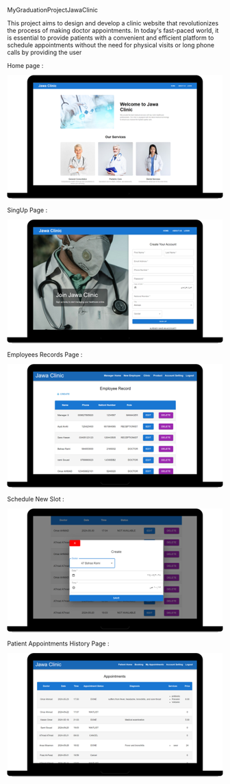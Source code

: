 ﻿MyGraduationProjectJawaClinic

This project aims to design and develop a clinic website that revolutionizes the 
process of making doctor appointments. In today's fast-paced world, it is 
essential to provide patients with a convenient and efficient platform to 
schedule appointments without the need for physical visits or long phone calls 
by providing the user

Home page :

![Picture1](https://github.com/07asn/JawaClinic/blob/55241f2725ce2d72ea5694262f88975a2e51cac0/Picture1.png)

SingUp Page :

![Picture2](https://github.com/07asn/JawaClinic/blob/55241f2725ce2d72ea5694262f88975a2e51cac0/Picture2.png)

Employees Records Page :

![Picture3](https://github.com/07asn/JawaClinic/blob/55241f2725ce2d72ea5694262f88975a2e51cac0/Picture3.png)

Schedule New Slot :

![Picture4](https://github.com/07asn/JawaClinic/blob/55241f2725ce2d72ea5694262f88975a2e51cac0/Picture4.png)

Patient Appointments History Page :

![Picture5](https://github.com/07asn/JawaClinic/blob/55241f2725ce2d72ea5694262f88975a2e51cac0/Picture5.png)
